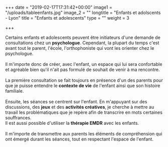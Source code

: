 +++
date = "2019-02-17T17:31:42+00:00"
image1 = "/uploads/tableenfants.jpg"
image_2 = ""
longtitle = "Enfants et adolscents - Lyon"
title = "Enfants et adolescents"
type = ""
weight = 3

+++
  
Certains enfants et adolescents peuvent être initiateurs d'une demande de consultations chez un **psychologue**. Cependant, la plupart du temps c'est avant tout le parent, l'école, l'orthophoniste qui vont les orienter chez le psychologue.  
 ​  
 Il m'importe donc de créer, avec l'enfant, un espace qui lui sera confortable et agréable bien qu'il n'ait pas formulé de souhait de venir à ma rencontre.   
 ​  
 La première consultation se fait toujours en présence d'un des parents pour que je puisse entendre le **contexte de vie** de l'enfant ainsi que son histoire familiale.  
 ​  
 Ensuite, les séances se centrent sur l'enfant. En m'appuyant sur des discussions, des **jeux** et des **activités créatives**, je cherche à mettre au travail les problématiques que je repère afin de transcrire en mots certaines souffrances.   
 Il est aussi possible d'utiliser la **thérapie EMDR** avec les enfants.   
 ​  
 Il m'importe de transmettre aux parents les éléments de compréhension qui ont émergé durant les séances, tout en respectant l'espace de l'enfant.